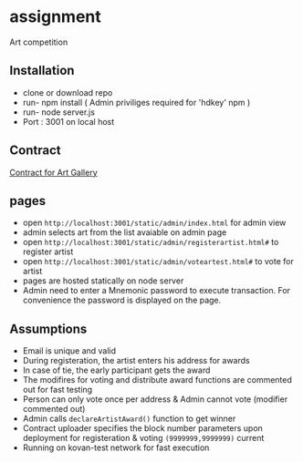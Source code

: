 # assignment
Art competition 

## Installation 
 * clone or download repo
 * run- npm install ( Admin priviliges required for 'hdkey' npm )
 * run- node server.js 
 * Port : 3001 on local host
 
 ## Contract
  
  [Contract for Art Gallery](https://kovan.etherscan.io/address/0x1332213979286792b7023ef347308768904c7ef1#code)
  
  ## pages
  
  * open `http://localhost:3001/static/admin/index.html` for admin view
  * admin selects art from the list avaiable on admin page
  * open `http://localhost:3001/static/admin/registerartist.html#` to register artist
  * open `http://localhost:3001/static/admin/voteartest.html#` to vote for artist
  * pages are hosted statically on node server
  * Admin need to enter a Mnemonic password to execute transaction. For convenience the password is displayed on the page. 
  
  ## Assumptions
  
  * Email is unique and valid
  * During registeration, the artist enters his address for awards
  * In case of tie, the early participant gets the award
  * The modifires for voting and distribute award functions are commented out for fast testing
  * Person can only vote once per address & Admin cannot vote (modifier commented out)
  * Admin calls `declareArtistAward()` function to get winner
  * Contract uploader specifies the block number parameters upon deployment for registeration & voting `(9999999,9999999)` current
  * Running on kovan-test network for fast execution
  
  
 
